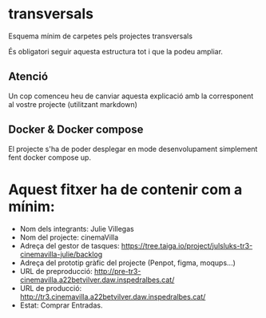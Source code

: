 # transversals
Esquema mínim de carpetes pels projectes transversals

És obligatori seguir aquesta estructura tot i que la podeu ampliar.

## Atenció
Un cop comenceu heu de canviar aquesta explicació amb la corresponent al vostre projecte (utilitzant markdown)

## Docker & Docker compose
El projecte s'ha de poder desplegar en mode desenvolupament simplement fent docker compose up.

# Aquest fitxer ha de contenir com a mínim:
 * Nom dels integrants: Julie Villegas
 * Nom del projecte: cinemaVilla
 * Adreça del gestor de tasques: https://tree.taiga.io/project/julsluks-tr3-cinemavilla-julie/backlog 
 * Adreça del prototip gràfic del projecte (Penpot, figma, moqups...)
 * URL de preproducció: http://pre-tr3-cinemavilla.a22betvilver.daw.inspedralbes.cat/
 * URL de producció: http://tr3.cinemavilla.a22betvilver.daw.inspedralbes.cat/ 
 * Estat: Comprar Entradas.
